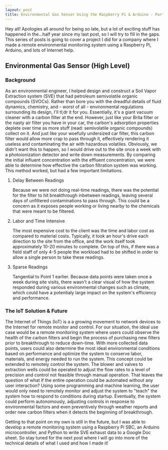 ```yaml
---
layout: post
title: Environmental Gas Sensor Using the Raspberry Pi & Arduino - Part 1
---
```


Hey all! Apologies all around for being so late, but a lot of exciting stuff has happened in the...half year since my last post, so I will try to fill in the gaps.
This series of posts is going to cover a project I did for a company where I made a remote environmental monitoring system using a Raspberry Pi, Arduino, and lots of Internet help.

## Environmental Gas Sensor (High Level) ##

### Background ###

As an environmental engineer, I helped design and construct a Soil Vapor Extraction system (SVE) that had petroleum semivolatile organic compounds (SVOCs). Rather than bore you with the dreadful details of fluid dynamics, chemistry, and - worst of all - environmental regulations surrounding its design, I'll tl;dr it for you. Essentially, it's a giant vacuum cleaner with a carbon filter at the end. However, just like your Brita filter or the nasty air filter you have in your car, the carbon's adsorption properties deplete over time as more stuff (read: semivolatile organic compounds) collect on it. And just like your woefully undersized car filter, this carbon filter would allow more 
crap to pass through it, effectively rendering it useless and contaminating the air with hazardous volatiles.
Obviously, we didn't want this to happen, so I would drive out to the site once a week with a photoionization detector and write down measurements. By comparing the initial influent concentration with the effluent concentration, we were able to determine how effective the carbon filtration system was working. This method worked, but had a few important limitations.

1. Delay Between Readings

   Because we were not doing real-time readings, there was the potential for the filter to hit breakthrough inbetween readings, leaving several days of unfiltered contaminations to pass through. This could be a concern as it exposes people working or living nearby to the chemicals that were meant to be filtered.
	
2. Labor and Time Intensive

   The most expensive cost to the client was the time and labor cost as compared to material costs. Typically, it took an hour's drive each direction to the site from the office, and the work itself took approximately 10-20 minutes to complete. On top of this, if there was a field staff of only 4-5 people the workload had to be shifted in order to allow a single person to take these readings.

3. Sparse Readings

   Tangential to Point 1 earlier. Because data points were taken once a week during site visits, there wasn't a clear visual of how the system responded during various environmental changes such as climate, which could have a potentialy large impact on the system's efficiency and performance.


### The IoT Solution & Future ###

The Internet of Things (IoT) is a a growing movement to network devices to the Internet for remote monitor and control. For our situation, the ideal use case would be a remote monitoring system where users could observe the health of the carbon filters and begin the process of purchasing new filters prior to breakthrough to reduce down-time. With more collected data points, users could also determine the most ideal environmental conditions based on performance and optimize the system to conserve labor, materials, and energy needed to run the system. This concept could be extended to remotely control the system. The blower and valves to extraction wells could be operated to adjust the flow rates to a level of precision and control not feasible through manual operation. That leaves the question of what if the entire operation could be automated without any user interaction? Using some programming and machine learning, the user would only need to remotely monitor and adjust the system to "teach" the system how to respond to conditions during startup. Eventually, the system could perform autonomously, adjusting controls in response to environmental factors and even preventively through weather reports and order new carbon filters when it detects the beginning of breakthrough.

Getting to that point on my own is still in the future, but I was able to develop a remote monitoring system using a Raspberry Pi SBC, an Arduino microcontroller, and Python to write SVE exhaust data to a Google Doc sheet.
So stay tuned for the next post where I will go into more of the technical details of what I used and how I made it!